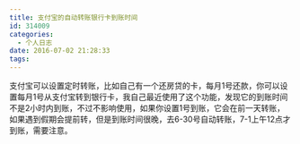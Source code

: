 ```yaml
---
title: 支付宝的自动转账银行卡到账时间
id: 314009
categories:
  - 个人日志
date: 2016-07-02 21:28:33
tags:
---
```


支付宝可以设置定时转账，比如自己有一个还房贷的卡，每月1号还款，你可以设置每月1号从支付宝转到银行卡，我自己最近使用了这个功能，发现它的到账时间不是2小时内到账，不过不影响使用，如果你设置1号到账，它会在前一天转账，如果遇到假期会提前转，但是到账时间很晚，去6-30号自动转账，7-1上午12点才到账，需要注意。